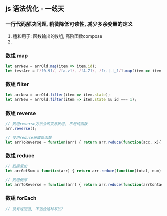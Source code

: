 ## js 语法优化 - 一线天
### 一行代码解决问题, 稍微降低可读性, 减少多余变量的定义
1. 适和用于: 函数输出的数组, 高阶函数compose
2. 

### 数组 map
```js
let arrNew = arrOld.map(item => item.id);
let testArr = [/[0-9]/, /[a-z]/, /[A-Z]/, /[\.|-|_]/].map(item => item.test(str));
```

### 数组 filter
```js
let arrNew = arrOld.filter(item => item.state);
let arrNew = arrOld.filter(item => item.state && id === 1);
```

### 数组 reverse
```js
// 数组reverse方法会改变原数组, 不是纯函数
arr.reverse();

// 使用reduce获取新函数
let arrToReverse = function(arr) { return arr.reduce(function(acc, x){ return [x, ...acc]; }, []) };
```

### 数组 reduce
```js
// 数据累加
let arrGetSum = function(arr) { return arr.reduce(function(total, num) { return total + num }, 0) };

// 数组倒序
let arrToReverse = function(arr) { return arr.reduce(function(arrContact, item){ return [item, ...arrContact]; }, []) };
```

### 数组 forEach
```js
// 没有返回值, 不适合这种写法?

```


